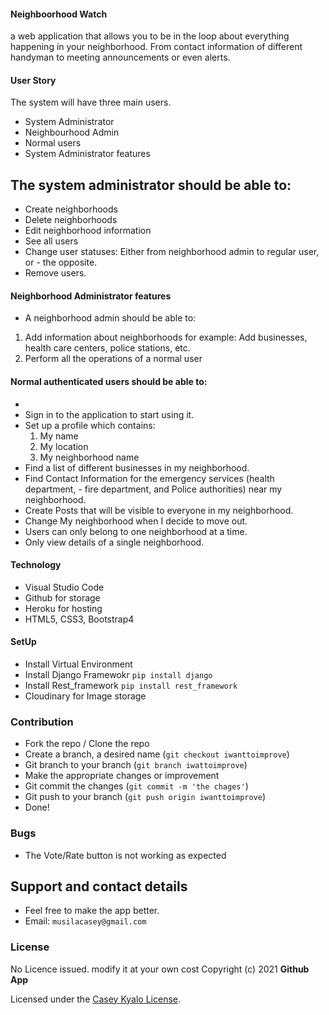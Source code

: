 #### Neighboorhood Watch
a web application that allows you to be in the
loop about everything happening in your neighborhood.
From contact information of different handyman
to meeting announcements or even alerts.

#### User Story
The system will have three main users.

- System Administrator
- Neighbourhood Admin
- Normal users
- System Administrator features

## The system administrator should be able to:

- Create neighborhoods
- Delete neighborhoods 
- Edit neighborhood information
- See all users
- Change user statuses: Either from neighborhood admin to regular user, or - the opposite.
- Remove users.
 #### Neighborhood Administrator features
- A neighborhood admin should be able to:

1. Add information about neighborhoods for example: Add businesses, health   care centers, police stations, etc.
2. Perform all the operations of a normal user

#### Normal authenticated users should be able to:
- 
- Sign in to the application to start using it.
- Set up a profile which contains:
    1. My name 
    2. My location 
    3. My neighborhood name 
- Find a list of different businesses in my neighborhood.
- Find Contact Information for the emergency services (health department, - fire department, and Police authorities) near my neighborhood.
- Create Posts that will be visible to everyone in my neighborhood.
- Change My neighborhood when I decide to move out.
- Users can only belong to one neighborhood at a time.
- Only view details of a single neighborhood.

#### Technology

- Visual Studio Code
- Github for storage
- Heroku for hosting
- HTML5, CSS3, Bootstrap4


#### SetUp

- Install Virtual Environment
- Install Django Framewokr `pip install django`
- Install Rest_framework `pip install rest_framework`
- Cloudinary for Image storage

### Contribution

- Fork the repo / Clone the repo
- Create a branch, a desired name (`git checkout iwanttoimprove`)
- Git branch to your branch (`git branch iwattoimprove`)
- Make the appropriate changes or improvement
- Git commit the changes (`git commit -m 'the chages'`)
- Git push to your branch (`git push origin iwanttoimprove`)
- Done!

### Bugs

- The Vote/Rate button is not working as expected

## Support and contact details

- Feel free to make the app better.
- Email: `musilacasey@gmail.com`

### License

No Licence issued. modify it at your own cost
Copyright (c) 2021 **Github App**

Licensed under the [Casey Kyalo License](LICENSE).